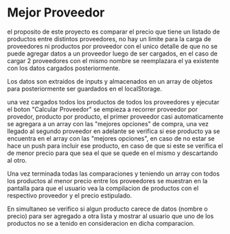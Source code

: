 # Mejor Proveedor
el proposito de este proyecto es comparar el precio que tiene un listado de productos entre distintos proveedores, no hay un limite para la carga de proveedores ni productos por proveedor con el unico detalle de que no se puede agregar datos a un proveedor luego de ser cargados, en el caso de cargar 2 proveedores con el mismo nombre se reemplazara el ya existente con los datos cargados posteriormente.

Los datos son extraidos de inputs y almacenados en un array de objetos para posteriormente ser guardados en el localStorage.

una vez cargados todos los productos de todos los proveedores y ejecutar el boton "Calcular Proveedor" se empieza a recorrer proveedor por provedor, producto por producto, el primer proveedor casi automaticamente se agregara a un array con las "mejores opciones" de compra, una vez llegado al segundo proveedor en adelante se verifica si ese producto ya se encuentra en el array con las "mejores opciones", en caso de no estar se hace un push para incluir ese producto, en caso de que si este se verifica el de menor precio para que sea el que se quede en el mismo y descartando al otro.

Una vez terminada todas las comparaciones y teniendo un array con todos los productos al menor precio entre los proveedores se muestran en la pantalla para que el usuario vea la compilacion de productos con el respectivo proveedor y el precio estipulado. 

En simultaneo se verifico si algun producto carece de datos (nombre o precio)
para ser agregado a otra lista y mostrar al usuario que uno de los productos no se a tenido en consideracion en dicha comparacion.